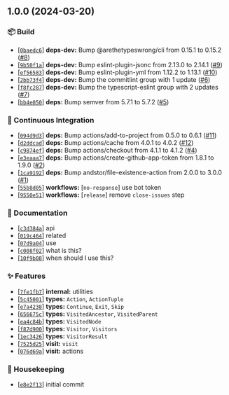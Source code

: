 ## 1.0.0 (2024-03-20)

### :package: Build

- [[`0baedc6`](https://github.com/flex-development/unist-util-visit/commit/0baedc6de2280fdca48d12a36e175feb80b3a1a2)] **deps-dev:** Bump @arethetypeswrong/cli from 0.15.1 to 0.15.2 ([#8](https://github.com/flex-development/unist-util-visit/issues/8))
- [[`9b50f1a`](https://github.com/flex-development/unist-util-visit/commit/9b50f1abc04b549bcc513a1759dbab6e48a1f4a0)] **deps-dev:** Bump eslint-plugin-jsonc from 2.13.0 to 2.14.1 ([#9](https://github.com/flex-development/unist-util-visit/issues/9))
- [[`ef56583`](https://github.com/flex-development/unist-util-visit/commit/ef5658308e8da8e4e35968cfb30af3afa5ebb555)] **deps-dev:** Bump eslint-plugin-yml from 1.12.2 to 1.13.1 ([#10](https://github.com/flex-development/unist-util-visit/issues/10))
- [[`2bb73f4`](https://github.com/flex-development/unist-util-visit/commit/2bb73f4ddf570b8ba87bde56b153ebafe0a6eb18)] **deps-dev:** Bump the commitlint group with 1 update ([#6](https://github.com/flex-development/unist-util-visit/issues/6))
- [[`f8fc287`](https://github.com/flex-development/unist-util-visit/commit/f8fc287c89d02bd3af21aee4f7d654c8b22dc424)] **deps-dev:** Bump the typescript-eslint group with 2 updates ([#7](https://github.com/flex-development/unist-util-visit/issues/7))
- [[`bb4e050`](https://github.com/flex-development/unist-util-visit/commit/bb4e0503040870aefd15226ebf836f39267c71ba)] **deps:** Bump semver from 5.7.1 to 5.7.2 ([#5](https://github.com/flex-development/unist-util-visit/issues/5))

### :robot: Continuous Integration

- [[`094d9d3`](https://github.com/flex-development/unist-util-visit/commit/094d9d3a43726938376b50f001f92bd006912e8b)] **deps:** Bump actions/add-to-project from 0.5.0 to 0.6.1 ([#11](https://github.com/flex-development/unist-util-visit/issues/11))
- [[`d2ddcad`](https://github.com/flex-development/unist-util-visit/commit/d2ddcadf367a3fb481d70152544afd9dd148e25b)] **deps:** Bump actions/cache from 4.0.1 to 4.0.2 ([#12](https://github.com/flex-development/unist-util-visit/issues/12))
- [[`c9874ef`](https://github.com/flex-development/unist-util-visit/commit/c9874ef25ebd117fb12dec140ef30cac27b7a369)] **deps:** Bump actions/checkout from 4.1.1 to 4.1.2 ([#4](https://github.com/flex-development/unist-util-visit/issues/4))
- [[`e3eaaa7`](https://github.com/flex-development/unist-util-visit/commit/e3eaaa72ae9467fbff9abecc2b765be5d1539296)] **deps:** Bump actions/create-github-app-token from 1.8.1 to 1.9.0 ([#2](https://github.com/flex-development/unist-util-visit/issues/2))
- [[`1ca9192`](https://github.com/flex-development/unist-util-visit/commit/1ca9192d06b75f765d534243dd4a0b1005d4475f)] **deps:** Bump andstor/file-existence-action from 2.0.0 to 3.0.0 ([#1](https://github.com/flex-development/unist-util-visit/issues/1))
- [[`55b8d05`](https://github.com/flex-development/unist-util-visit/commit/55b8d05c70c4e4785f1941e2f398cbb7dbf537ca)] **workflows:** [`no-response`] use bot token
- [[`9550e51`](https://github.com/flex-development/unist-util-visit/commit/9550e51834c271ca1cd0124a59160348857cd668)] **workflows:** [`release`] remove `close-issues` step

### :pencil: Documentation

- [[`c3d384a`](https://github.com/flex-development/unist-util-visit/commit/c3d384ab5720fef393d746e3c5ff8d0deb63b711)] api
- [[`019c464`](https://github.com/flex-development/unist-util-visit/commit/019c464db779ec017968b462cba51aae7668d99e)] related
- [[`07d9a04`](https://github.com/flex-development/unist-util-visit/commit/07d9a042f054ef58865c4ad8f7d63c3b4b011518)] use
- [[`c008f02`](https://github.com/flex-development/unist-util-visit/commit/c008f02bac44303d23509e47e9c1cc97d9ccbf7a)] what is this?
- [[`10f9b08`](https://github.com/flex-development/unist-util-visit/commit/10f9b085fe0127ae93b14c2e24973f973d68b2db)] when should I use this?

### :sparkles: Features

- [[`7fe1fb7`](https://github.com/flex-development/unist-util-visit/commit/7fe1fb7d285a78b8905031743aef75ad55ca19ac)] **internal:** utilities
- [[`5c45001`](https://github.com/flex-development/unist-util-visit/commit/5c4500142049dd56f389c45978d4bc369bff5449)] **types:** `Action`, `ActionTuple`
- [[`e7a4238`](https://github.com/flex-development/unist-util-visit/commit/e7a42382ec9b657c2ea248bfe523f28550fe0fe9)] **types:** `Continue`, `Exit`, `Skip`
- [[`656675c`](https://github.com/flex-development/unist-util-visit/commit/656675cdc60eb2477b8f1846fbfe7832ebb66fcc)] **types:** `VisitedAncestor`, `VisitedParent`
- [[`ea4c84b`](https://github.com/flex-development/unist-util-visit/commit/ea4c84b9d49ea64f6f85ddf5b78a6a957a094a81)] **types:** `VisitedNode`
- [[`f87d900`](https://github.com/flex-development/unist-util-visit/commit/f87d9004c0ce327cf5eecfa451e0f9623c39c962)] **types:** `Visitor`, `Visitors`
- [[`1ec3426`](https://github.com/flex-development/unist-util-visit/commit/1ec342678ea6bec07571598f41c608809b843f36)] **types:** `VisitorResult`
- [[`7525d25`](https://github.com/flex-development/unist-util-visit/commit/7525d253f02868f690f0e7af7a828261ac61e1c8)] **visit:** `visit`
- [[`076d69a`](https://github.com/flex-development/unist-util-visit/commit/076d69a95d1949d5e2b9635a2489b41d55d2a088)] **visit:** actions

### :house_with_garden: Housekeeping

- [[`e8e2f13`](https://github.com/flex-development/unist-util-visit/commit/e8e2f139b94fb3444ca5e8c51ebad9074a142ba8)] initial commit


